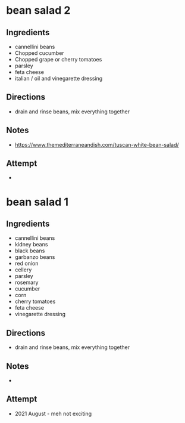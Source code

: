 # bean salad 2

## Ingredients
* cannellini beans
* Chopped cucumber
* Chopped grape or cherry tomatoes
* parsley
* feta cheese
* italian / oil and vinegarette dressing

## Directions
* drain and rinse beans, mix everything together

## Notes
* https://www.themediterraneandish.com/tuscan-white-bean-salad/

## Attempt
* 
  
# bean salad 1

## Ingredients
* cannellini beans
* kidney beans
* black beans
* garbanzo beans
* red onion
* cellery
* parsley
* rosemary
* cucumber
* corn
* cherry tomatoes
* feta cheese
* vinegarette dressing

## Directions
* drain and rinse beans, mix everything together

## Notes
* 

## Attempt
* 2021 August - meh not exciting
